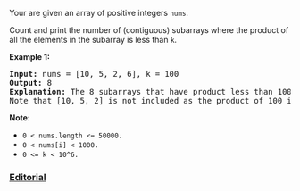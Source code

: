 Your are given an array of positive integers `nums`.

Count and print the number of (contiguous) subarrays where the product of all the elements in the subarray is less than `k`.

**Example 1:**
<pre>
<b>Input:</b> nums = [10, 5, 2, 6], k = 100
<b>Output:</b> 8
<b>Explanation:</b> The 8 subarrays that have product less than 100 are: [10], [5], [2], [6], [10, 5], [5, 2], [2, 6], [5, 2, 6].
Note that [10, 5, 2] is not included as the product of 100 is not strictly less than k.
</pre>

**Note:**

 - `0 < nums.length <= 50000.`
 - `0 < nums[i] < 1000.`
 - `0 <= k < 10^6.`

### [Editorial](https://leetcode.com/articles/subarray-product-less-than-k/)
